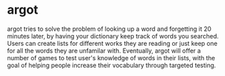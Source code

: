 # argot
argot tries to solve the problem of looking up a word and forgetting it 20 minutes later, by having your dictionary keep track of words you searched. Users can create lists for different works they are reading or just keep one for all the words they are unfamilar with. Eventually, argot will offer a number of games to test user's knowledge of words in their lists, with the goal of helping people increase their vocabulary through targeted testing.
